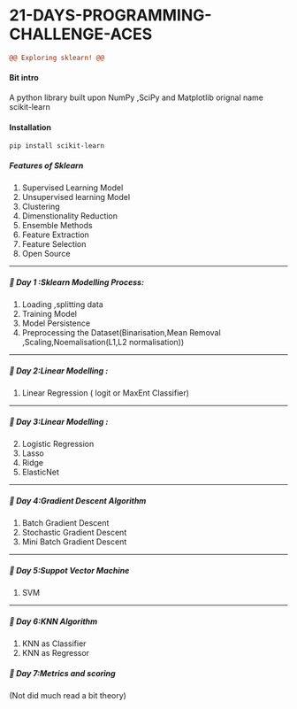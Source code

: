 # 21-DAYS-PROGRAMMING-CHALLENGE-ACES
```diff
@@ Exploring sklearn! @@
```
#### Bit intro 
A python library built upon NumPy ,SciPy and Matplotlib orignal name scikit-learn

#### Installation
```pip install scikit-learn```
##### Features of Sklearn
1. Supervised Learning Model
2. Unsupervised learning Model
3. Clustering
4. Dimenstionality Reduction
5. Ensemble Methods
6. Feature Extraction
7. Feature Selection
8. Open Source 
---
##### 💠 Day 1 :Sklearn Modelling Process:
1. Loading ,splitting data
2. Training Model
3. Model Persistence
4. Preprocessing the Dataset(Binarisation,Mean Removal ,Scaling,Noemalisation(L1,L2 normalisation))
---
##### 💠 Day 2:Linear Modelling :
1. Linear Regression
 ( logit or MaxEnt Classifier)
---
##### 💠 Day 3:Linear Modelling :
2. Logistic Regression
3. Lasso 
4. Ridge
5. ElasticNet
---
##### 💠 Day 4:Gradient Descent Algorithm
1. Batch Gradient Descent
2. Stochastic  Gradient Descent
3. Mini Batch Gradient Descent
---
##### 💠 Day 5:Suppot Vector Machine
1. SVM
---
##### 💠 Day 6:KNN Algorithm
1. KNN as Classifier
2. KNN as Regressor
##### 💠 Day 7:Metrics and scoring
(Not did much read a bit theory)
